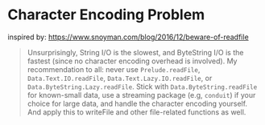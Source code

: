 # Character Encoding Problem

inspired by: <https://www.snoyman.com/blog/2016/12/beware-of-readfile>

> Unsurprisingly, String I/O is the slowest, and ByteString I/O is
> the fastest (since no character encoding overhead is involved).
> My recommendation to all: never use `Prelude.readFile`,
> `Data.Text.IO.readFile`, `Data.Text.Lazy.IO.readFile`, or
> `Data.ByteString.Lazy.readFile`.
> Stick with `Data.ByteString.readFile` for known-small data,
> use a streaming package (e.g, `conduit`) if your choice for large data,
> and handle the character encoding yourself.
> And apply this to writeFile and other file-related functions as well.
